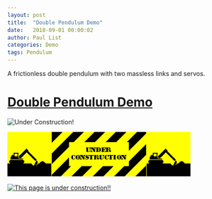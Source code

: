 ```yaml
---
layout: post
title:  "Double Pendulum Demo"
date:   2018-09-01 00:00:02
author: Paul List
categories: Demo
tags: Pendulum
---
```


A frictionless double pendulum with two massless links and servos.

# [Double Pendulum Demo](https://listpau.github.io/pendulum/pendularm2.html)



![Under Construction!](https://github.com/listpau/demo/blob/gh-pages/assets/constructiontrucks.gif?raw=true)

![Under Construction!](assets/constructiontrucks.gif)

<a href="https://github.com/listpau/demo/blob/gh-pages/assets/constructiontrucks.gif?raw=true">
  <img src="https://github.com/listpau/demo/blob/gh-pages/assets/constructiontrucks.gif?raw=true" title="This page is under construction!!">
</a>
